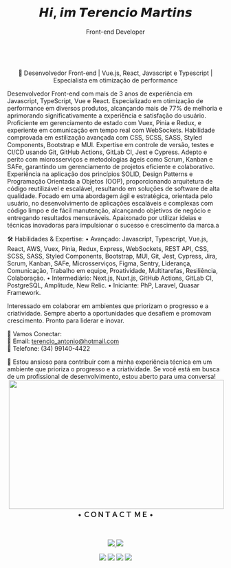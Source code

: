   <h1 align="center"> 𝙃𝙞, 𝙞𝙢 𝙏𝙚𝙧𝙚𝙣𝙘𝙞𝙤 𝙈𝙖𝙧𝙩𝙞𝙣𝙨 </h1>
  <p  align="center">Front-end Developer</p>    
<br> </br>
<br>
<p align="center"> 📱 Desenvolvedor Front-end | Vue.js, React, Javascript e Typescript | Especialista em otimização de performance </p>

Desenvolvedor Front-end com mais de 3 anos de experiência em Javascript, TypeScript, Vue e React. Especializado em otimização de performance em diversos produtos, alcançando mais de 77% de melhoria e aprimorando significativamente a experiência e satisfação do usuário. Proficiente em gerenciamento de estado com Vuex, Pinia e Redux, e experiente em comunicação em tempo real com WebSockets. Habilidade comprovada em estilização avançada com CSS, SCSS, SASS, Styled Components, Bootstrap e MUI. Expertise em controle de versão, testes e CI/CD usando Git, GitHub Actions, GitLab CI, Jest e Cypress. Adepto e perito com microsserviços e metodologias ágeis como Scrum, Kanban e SAFe, garantindo um gerenciamento de projetos eficiente e colaborativo. Experiência na aplicação dos princípios SOLID, Design Patterns e Programação Orientada a Objetos (OOP), proporcionando arquitetura de código reutilizável e escalável, resultando em soluções de software de alta qualidade. Focado em uma abordagem ágil e estratégica, orientada pelo usuário, no desenvolvimento de aplicações escaláveis e complexas com código limpo e de fácil manutenção, alcançando objetivos de negócio e entregando resultados mensuráveis. Apaixonado por utilizar ideias e técnicas inovadoras para impulsionar o sucesso e crescimento da marca.a
<br/>

🛠️ Habilidades & Expertise:
• Avançado: Javascript, Typescript, Vue.js, React, AWS, Vuex, Pinia, Redux, Express, WebSockets, REST API, CSS, SCSS, SASS, Styled Components, Bootstrap, MUI, Git, Jest, Cypress, Jira, Scrum, Kanban, SAFe, Microsserviços, Figma, Sentry, Liderança, Comunicação, Trabalho em equipe, Proatividade, Multitarefas, Resiliência, Colaboração.
• Intermediário: Next.js, Nuxt.js, GitHub Actions, GitLab CI, PostgreSQL, Amplitude, New Relic.
• Iniciante: PhP, Laravel, Quasar Framework.
<br/>

Interessado em colaborar em ambientes que priorizam o progresso e a criatividade. Sempre aberto a oportunidades que desafiem e promovam crescimento. Pronto para liderar e inovar.
<br/>

🤝 Vamos Conectar:
<br/>
📧 Email: terencio_antonio@hotmail.com
<br/>
📱 Telefone: (34) 99140-4422
<br/>

🤝 Estou ansioso para contribuir com a minha experiência técnica em um ambiente que prioriza o progresso e a criatividade. Se você está em busca de um profissional de desenvolvimento, estou aberto para uma conversa!
<img align="right" height="300" width="500" src="https://data.whicdn.com/images/271624292/original.gif">
<h3 align="center">  • ＣＯＮＴＡＣＴ ＭＥ • </h1> <br>

<p align="center">
  
  <a href="https://www.linkedin.com/in/terencio-martins-463b59230/" alt="Linkedin" target="_blank">
    <img src="https://img.shields.io/badge/-Linkedin-1C1C1C?style=for-the-badge&logo=Linkedin&logoColor=e9e9e9&link=https://www.linkedin.com/in/terencio-martins-463b59230/"/>
  </a>
  
  <a href="mailto:zerofirty0@gmail.com" alt="gmail">
    <img src="https://img.shields.io/badge/-gmail-1C1C1C?style=for-the-badge&logo=gmail&logoColor=e9e9e9&link=mailto:zerofirty0@gmail.com"/>
  </a>
         

<div>
  
 
 <p align="center"><img    src="https://img.shields.io/badge/html5%20-%23E34F26.svg?&style=for-the-badge&logo=html5&logoColor=white"/> <img src="https://img.shields.io/badge/css3%20-%231572B6.svg?&style=for-the-badge&logo=css3&logoColor=white"/>
 <img src="https://img.shields.io/badge/javascript%20-%23323330.svg?&style=for-the-badge&logo=javascript&logoColor=%23F7DF1E"/> <img src="https://img.shields.io/badge/git%20-%23F05033.svg?&style=for-the-badge&logo=git&logoColor=white"/>
  <h1></h1> 


